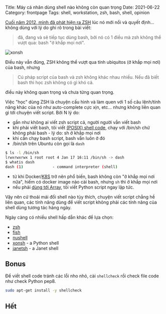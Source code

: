 Title: Máy cá nhân dùng shell nào không còn quan trọng
Date: 2021-06-22
Category: frontpage
Tags: shell, workstation, zsh, bash, shell, opinion

[Cuối năm 2012, mình đã phát hiện ra ZSH](https://www.familug.org/2012/12/zsh-va-bash.html)
lúc nó mới nổi và quyết định...
không dùng với lý do ghi rõ trong bài viết:

> đã, đang và sẽ tiếp tục dùng bash, bởi nó có 1 điều mà zsh không thể vượt
> qua: bash "ở khắp mọi nơi".

![xonsh](https://xon.sh/_static/landing2/images/conch_ascii.png)

Điều này vẫn đúng, ZSH không thể vượt qua tính ubiquitos (ở khắp mọi nơi) của
bash, nhưng

> Cú pháp script của bash và zsh không khác nhau nhiều. Nếu đã biết bash thì
> học zsh không có gì khó cả.

điều này không quan trọng và chưa từng quan trọng.

Việc "học" dùng ZSH là chuyện cấu hình và làm quen với 1 số câu lệnh/tính năng
khác của nó như auto-complete cực xịn, etc...
nhưng không liên quan gì tới chuyện viết script. Bởi N lý do:

- gần như không ai viết zsh script cả, người người vẫn viết bash
- khi phải viết bash, tôi viết [(POSIX) shell code](https://pubs.opengroup.org/onlinepubs/9699919799/utilities/V3_chap02.html), chạy với /bin/sh chứ không
phải bash - lý do: sh ở khắp mọi nơi
- khi cần chạy bash script, bash vẫn luôn ở đó
- /bin/sh trên Ubuntu còn gọi là `dash`
```sh
$ ls -l /bin/sh
lrwxrwxrwx 1 root root 4 Jan 17 16:11 /bin/sh -> dash
$ whatis dash
dash (1)             - command interpreter (shell)
```
- từ khi Docker/[K8S](https://www.familug.org/search/label/Kubernetes) trở nên
phổ biến, bash không còn "ở khắp mọi nơi nữa", hiếm
có docker image nào cài bash, nhưng `sh` thì ở khắp mọi nơi
- nếu phải [dùng tới Array](https://stackoverflow.com/a/35385978/807703),
tôi viết Python script ngay lập tức.

Vậy nên cứ thoải mái đổi shell nào tùy thích, chuyện viết script chẳng hề liên
quan, các tính năng dùng để viết script không phải các tính năng của shell dùng
tương tác hàng ngày.

Ngày càng có nhiều shell hấp dẫn khác để lựa chọn:

- [zsh](https://zsh.sourceforge.io/)
- [fish](https://fishshell.com/)
- [nushell](https://www.nushell.sh/)
- [xonsh](https://xon.sh/) - a Python shell
- [janetsh](https://janet-shell.org/) - a Janet shell

## Bonus
Để viết shell code tránh các lỗi nho nhỏ, cài `shellcheck` rồi check file code
như check Python pep8.

```sh
sudo apt-get install -y shellcheck
```

## Hết
